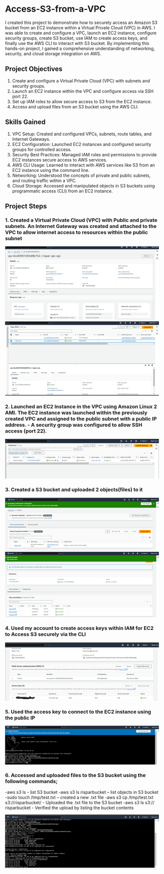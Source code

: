 # Access-S3-from-a-VPC
I created this project to demonstrate how to securely access an Amazon S3 bucket from an EC2 instance within a Virtual Private Cloud (VPC) in AWS. 
I was able to create and configure a VPC, launch an EC2 instance, configure security groups, create S3 bucket, use IAM to create access keys, and finally use the AWS CLI to interact with S3 bucket. 
By implementing this hands-on project, I gained a comprehensive understanding of networking, security, and cloud storage integration on AWS.

## Project Objectives
1. Create and configure a Virtual Private Cloud (VPC) with subnets and security groups.
2. Launch an EC2 instance within the VPC and configure access via SSH port 22.
3. Set up IAM roles to allow secure access to S3 from the EC2 instance.
4. Access and upload files from an S3 bucket using the AWS CLI.

## Skills Gained
1. VPC Setup: Created and configured VPCs, subnets, route tables, and Internet Gateways.
2. EC2 Configuration: Launched EC2 instances and configured security groups for controlled access.
3. Security Best Practices: Managed IAM roles and permissions to provide EC2 instances secure access to AWS services.
4. AWS CLI Usage: Learned to interact with AWS services like S3 from an EC2 instance using the command line.
5. Networking: Understood the concepts of private and public subnets, and routing traffic within a VPC.
6. Cloud Storage: Accessed and manipulated objects in S3 buckets using programmatic access (CLI) from an EC2 instance.

## Project Steps

### 1. Created a Virtual Private Cloud (VPC) with Public and private subnets. An Internet Gateway was created and attached to the VPC to allow internet access to resources within the public subnet
![image alt]( https://github.com/ris21/Access-S3-from-a-VPC/blob/b30b5ad4ff675a4d2ee97ca8b4032cbe0e32dfe4/rispar-vpc.PNG)
![image alt]( https://github.com/ris21/Access-S3-from-a-VPC/blob/b30b5ad4ff675a4d2ee97ca8b4032cbe0e32dfe4/rispar-vpc%202.PNG)
### 2. Launched an EC2 Instance in the VPC using Amazon Linux 2 AMI. The EC2 instance was launched within the previously created VPC and assigned to the public subnet with a public IP address. - A security group was configured to allow SSH access (port 22). 
![image alt]( https://github.com/ris21/Access-S3-from-a-VPC/blob/b30b5ad4ff675a4d2ee97ca8b4032cbe0e32dfe4/instance%20launch%20success.PNG)
### 3. Created a S3 bucket and uploaded 2 objects(files) to it
![image alt]( https://github.com/ris21/Access-S3-from-a-VPC/blob/main/create%20bucket.PNG)
![image alt]( https://github.com/ris21/Access-S3-from-a-VPC/blob/b01eedb72addf13f889dd66952edfecf058a0ebf/objects%20upload.PNG)
### 4. Used my account to create access keys within IAM for EC2 to Access S3 securely via the CLI 
![image alt]( https://github.com/ris21/Access-S3-from-a-VPC/blob/b01eedb72addf13f889dd66952edfecf058a0ebf/create%20access%20keys.PNG)
### 5. Used the access key to connect to the EC2 instance using the public IP
![image alt]( https://github.com/ris21/Access-S3-from-a-VPC/blob/b01eedb72addf13f889dd66952edfecf058a0ebf/ec2%20connect.PNG) 
### 6. Accessed and uploaded files to the S3 bucket using the following commands;

-aws s3 ls - list S3 bucket
-aws s3 ls risparbucket – list objects in S3 bucket 
-sudo touch /tmp/test.txt – created a new .txt file
-aws s3 cp /tmp/test.txt s3://risparbucket/ - Uploaded the .txt file to the S3 bucket
-aws s3 ls s3:// risparbucket - Verified the upload by listing the bucket contents

![image alt]( https://github.com/ris21/Access-S3-from-a-VPC/blob/b01eedb72addf13f889dd66952edfecf058a0ebf/list%20s3%20bucket%20objects.PNG)
